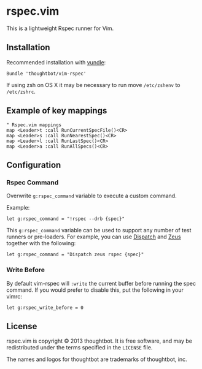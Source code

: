 # rspec.vim

This is a lightweight Rspec runner for Vim.

## Installation

Recommended installation with [vundle](https://github.com/gmarik/vundle):

```vim
Bundle 'thoughtbot/vim-rspec'
```

If using zsh on OS X it may be necessary to run move `/etc/zshenv` to `/etc/zshrc`.

## Example of key mappings

```vim
" Rspec.vim mappings
map <Leader>t :call RunCurrentSpecFile()<CR>
map <Leader>s :call RunNearestSpec()<CR>
map <Leader>l :call RunLastSpec()<CR>
map <Leader>a :call RunAllSpecs()<CR>
```

## Configuration

### Rspec Command

Overwrite `g:rspec_command` variable to execute a custom command.

Example:

```vim
let g:rspec_command = "!rspec --drb {spec}"
```

This `g:rspec_command` variable can be used to support any number of test
runners or pre-loaders. For example, you can use
[Dispatch](https://github.com/tpope/vim-dispatch) and
[Zeus](https://github.com/burke/zeus) together with the following:

```vim
let g:rspec_command = "Dispatch zeus rspec {spec}"
```

### Write Before

By default vim-rspec will `:write` the current buffer before running the spec
command. If you would prefer to disable this, put the following in your vimrc:

```vim
let g:rspec_write_before = 0
```

## License

rspec.vim is copyright © 2013 thoughtbot. It is free software, and may be
redistributed under the terms specified in the `LICENSE` file.

The names and logos for thoughtbot are trademarks of thoughtbot, inc.
